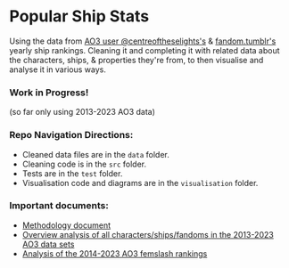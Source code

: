 # Popular Ship Stats

Using the data from [AO3 user @centreoftheselights's](https://archiveofourown.org/series/3929719) & [fandom.tumblr's](https://fandom.tumblr.com/) yearly ship rankings. Cleaning it and completing it with related data about the characters, ships, & properties they're from, to then visualise and analyse it in various ways.

### Work in Progress! 

(so far only using 2013-2023 AO3 data)

### Repo Navigation Directions:

- Cleaned data files are in the `data` folder. 
- Cleaning code is in the `src` folder. 
- Tests are in the `test` folder.
- Visualisation code and diagrams are in the `visualisation` folder.

### Important documents:
- [Methodology document](methodology.md)
- [Overview analysis of all characters/ships/fandoms in the 2013-2023 AO3 data sets](visualisation/ao3_all_data_2013_2023/analysis_2013_2023_overall_data.md)
- [Analysis of the 2014-2023 AO3 femslash rankings](visualisation/ao3_femslash_rankings_2014_2023/analysis_2014_2023_femslash_data.md)